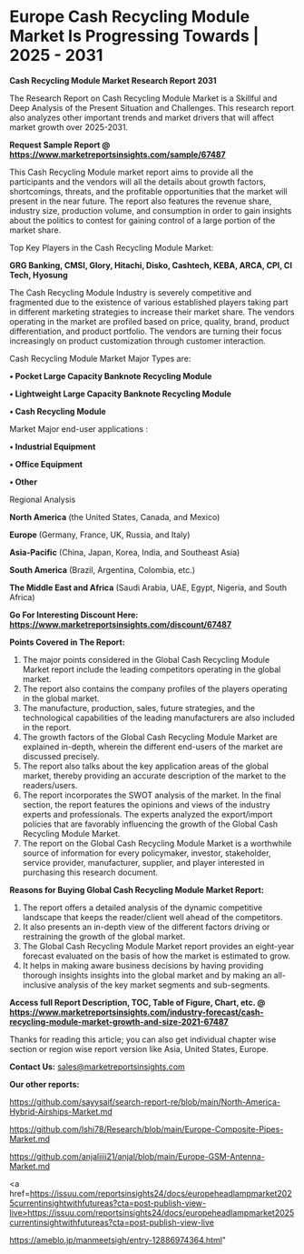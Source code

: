 # Europe Cash Recycling Module Market Is Progressing Towards | 2025 - 2031

<strong>Cash Recycling Module Market Research Report 2031</strong>

The Research Report on Cash Recycling Module Market is a Skillful and Deep Analysis of the Present Situation and Challenges. This research report also analyzes other important trends and market drivers that will affect market growth over 2025-2031.

<strong>Request Sample Report @ <a href=https://www.marketreportsinsights.com/sample/67487>https://www.marketreportsinsights.com/sample/67487</a></strong>

This Cash Recycling Module market report aims to provide all the participants and the vendors will all the details about growth factors, shortcomings, threats, and the profitable opportunities that the market will present in the near future. The report also features the revenue share, industry size, production volume, and consumption in order to gain insights about the politics to contest for gaining control of a large portion of the market share.

Top Key Players in the Cash Recycling Module Market:

<strong>GRG Banking, CMSI, Glory, Hitachi, Disko, Cashtech, KEBA, ARCA, CPI, CI Tech, Hyosung</strong>

The Cash Recycling Module Industry is severely competitive and fragmented due to the existence of various established players taking part in different marketing strategies to increase their market share. The vendors operating in the market are profiled based on price, quality, brand, product differentiation, and product portfolio. The vendors are turning their focus increasingly on product customization through customer interaction.

Cash Recycling Module Market Major Types are:

<strong>• Pocket Large Capacity Banknote Recycling Module

• Lightweight Large Capacity Banknote Recycling Module

• Cash Recycling Module</strong>

Market Major end-user applications :

<strong>• Industrial Equipment

• Office Equipment

• Other</strong>

Regional Analysis

</u><strong><b>North America</b></strong> (the United States, Canada, and Mexico)

<strong><b>Europe </b></strong>(Germany, France, UK, Russia, and Italy)

<strong><b>Asia-Pacific</b></strong> (China, Japan, Korea, India, and Southeast Asia)

<strong><b>South America</b></strong> (Brazil, Argentina, Colombia, etc.)

<strong><b>The Middle East and Africa</b></strong> (Saudi Arabia, UAE, Egypt, Nigeria, and South Africa)

<strong>Go For Interesting Discount Here: <a href=https://www.marketreportsinsights.com/discount/67487>https://www.marketreportsinsights.com/discount/67487</a></strong>

<strong>Points Covered in The Report:</strong>
<ol>
  <li>The major points considered in the Global Cash Recycling Module Market report include the leading competitors operating in the global market.</li>
  <li>The report also contains the company profiles of the players operating in the global market.</li>
  <li>The manufacture, production, sales, future strategies, and the technological capabilities of the leading manufacturers are also included in the report.</li>
  <li>The growth factors of the Global Cash Recycling Module Market are explained in-depth, wherein the different end-users of the market are discussed precisely.</li>
  <li>The report also talks about the key application areas of the global market, thereby providing an accurate description of the market to the readers/users.</li>
  <li>The report incorporates the SWOT analysis of the market. In the final section, the report features the opinions and views of the industry experts and professionals. The experts analyzed the export/import policies that are favorably influencing the growth of the Global Cash Recycling Module Market.</li>
  <li>The report on the Global Cash Recycling Module Market is a worthwhile source of information for every policymaker, investor, stakeholder, service provider, manufacturer, supplier, and player interested in purchasing this research document.</li>
</ol>
<strong>Reasons for Buying Global Cash Recycling Module Market Report:</strong>

<ol>
  <li>The report offers a detailed analysis of the dynamic competitive landscape that keeps the reader/client well ahead of the competitors.</li>
  <li>It also presents an in-depth view of the different factors driving or restraining the growth of the global market.</li>
  <li>The Global Cash Recycling Module Market report provides an eight-year forecast evaluated on the basis of how the market is estimated to grow.</li>
  <li>It helps in making aware business decisions by having providing thorough insights insights into the global market and by making an all-inclusive analysis of the key market segments and sub-segments.</li>
</ol>
<strong>Access full Report Description, TOC, Table of Figure, Chart, etc. @ <a href=https://www.marketreportsinsights.com/industry-forecast/cash-recycling-module-market-growth-and-size-2021-67487>https://www.marketreportsinsights.com/industry-forecast/cash-recycling-module-market-growth-and-size-2021-67487</a></strong>


Thanks for reading this article; you can also get individual chapter wise section or region wise report version like Asia, United States, Europe.

<strong>Contact Us:</strong>
sales@marketreportsinsights.com

<strong>Our other reports:</strong>

<a href=https://github.com/sayysaif/search-report-re/blob/main/North-America-Hybrid-Airships-Market.md>https://github.com/sayysaif/search-report-re/blob/main/North-America-Hybrid-Airships-Market.md</a>

<a href=https://github.com/Ishi78/Research/blob/main/Europe-Composite-Pipes-Market.md>https://github.com/Ishi78/Research/blob/main/Europe-Composite-Pipes-Market.md</a>

<a href=https://github.com/anjaliiii21/anjal/blob/main/Europe-GSM-Antenna-Market.md>https://github.com/anjaliiii21/anjal/blob/main/Europe-GSM-Antenna-Market.md</a>

<a href=https://issuu.com/reportsinsights24/docs/europeheadlampmarket2025currentinsightwithfutureas?cta=post-publish-view-live>https://issuu.com/reportsinsights24/docs/europeheadlampmarket2025currentinsightwithfutureas?cta=post-publish-view-live</a>

<a href=https://ameblo.jp/manmeetsigh/entry-12886974364.html>https://ameblo.jp/manmeetsigh/entry-12886974364.html</a>"
